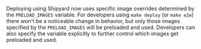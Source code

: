 <!-- markdownlint-disable MD041 -->
Deploying using Shipyard now uses specific image overrides determined by the `PRELOAD_IMAGES` variable.
For developers using `make deploy` (or `make e2e`) there won't be a noticeable change in behavior, but only those images specified by the
`PRELOAD_IMAGES` will be preloaded and used.
Developers can also specify the variable explicitly to further control which images get preloaded and used.
